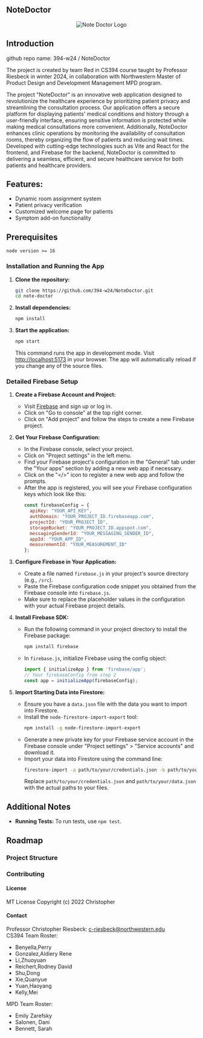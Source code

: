 ## NoteDoctor

<p align="center">
  <img src="https://github.com/394-w24/NoteDoctor/assets/85666623/f577c7d6-9239-478b-bf38-6dd5c187c43c" alt="Note Doctor Logo">
</p>

## Introduction
github repo name: 394-w24 / NoteDoctor

The project is created by team Red in CS394 course taught by Professor Riesbeck in winter 2024, in collaboration with Northwestern Master of Product Design and Development Management MPD program.

The project "NoteDoctor" is an innovative web application designed to revolutionize the healthcare experience by prioritizing patient privacy and streamlining the consultation process. Our application offers a secure platform for displaying patients' medical conditions and history through a user-friendly interface, ensuring sensitive information is protected while making medical consultations more convenient. Additionally, NoteDoctor enhances clinic operations by monitoring the availability of consultation rooms, thereby organizing the flow of patients and reducing wait times. Developed with cutting-edge technologies such as Vite and React for the frontend, and Firebase for the backend, NoteDoctor is committed to delivering a seamless, efficient, and secure healthcare service for both patients and healthcare providers.

## Features:

- Dynamic room assignment system
- Patient privacy verification
- Customized welcome page for patients
- Symptom add-on functionality

## Prerequisites
```
node version >= 16
```

### Installation and Running the App
1. **Clone the repository:**
   ```bash
   git clone https://github.com/394-w24/NoteDoctor.git
   cd note-doctor
   ```

2. **Install dependencies:**
   ```bash
   npm install
   ```

3. **Start the application:**
   ```bash
   npm start
   ```
   This command runs the app in development mode. Visit [http://localhost:5173](http://localhost:5173) in your browser. The app will automatically reload if you change any of the source files.

### Detailed Firebase Setup

1. **Create a Firebase Account and Project:**
   - Visit [Firebase](https://firebase.google.com/) and sign up or log in.
   - Click on "Go to console" at the top right corner.
   - Click on "Add project" and follow the steps to create a new Firebase project.

2. **Get Your Firebase Configuration:**
   - In the Firebase console, select your project.
   - Click on "Project settings" in the left menu.
   - Find your Firebase project's configuration in the "General" tab under the "Your apps" section by adding a new web app if necessary.
   - Click on the "</>" icon to register a new web app and follow the prompts.
   - After the app is registered, you will see your Firebase configuration keys which look like this:
     ```javascript
     const firebaseConfig = {
       apiKey: "YOUR_API_KEY",
       authDomain: "YOUR_PROJECT_ID.firebaseapp.com",
       projectId: "YOUR_PROJECT_ID",
       storageBucket: "YOUR_PROJECT_ID.appspot.com",
       messagingSenderId: "YOUR_MESSAGING_SENDER_ID",
       appId: "YOUR_APP_ID",
       measurementId: "YOUR_MEASUREMENT_ID"
     };
     ```

3. **Configure Firebase in Your Application:**
   - Create a file named `firebase.js` in your project's source directory (e.g., `/src`).
   - Paste the Firebase configuration code snippet you obtained from the Firebase console into `firebase.js`.
   - Make sure to replace the placeholder values in the configuration with your actual Firebase project details.

4. **Install Firebase SDK:**
   - Run the following command in your project directory to install the Firebase package:
     ```bash
     npm install firebase
     ```
   - In `firebase.js`, initialize Firebase using the config object:
     ```javascript
     import { initializeApp } from 'firebase/app';
     // Your firebaseConfig from step 2
     const app = initializeApp(firebaseConfig);
     ```

5. **Import Starting Data into Firestore:**
   - Ensure you have a `data.json` file with the data you want to import into Firestore.
   - Install the `node-firestore-import-export` tool:
     ```bash
     npm install -g node-firestore-import-export
     ```
   - Generate a new private key for your Firebase service account in the Firebase console under "Project settings" > "Service accounts" and download it.
   - Import your data into Firestore using the command line:
     ```bash
     firestore-import -a path/to/your/credentials.json -b path/to/your/data.json
     ```
     Replace `path/to/your/credentials.json` and `path/to/your/data.json` with the actual paths to your files.

## Additional Notes
- **Running Tests:** To run tests, use `npm test`.

## Roadmap

### Project Structure

### Contributing

#### License
MT License Copyright (c) 2022 Christopher

#### Contact

Professor Christopher Riesbeck: c-riesbeck@northwestern.edu <br/>
CS394 Team Roster:

- Benyella,Perry
- Gonzalez,Aldiery Rene
- Li,Zhuoyuan
- Reichert,Rodney David
- Shu,Dong
- Xie,Quanyue
- Yuan,Haoyang
- Kelly,Mei

MPD Team Roster:

- Emily Zarefsky
- Salonen, Dani
- Bennett, Sarah

